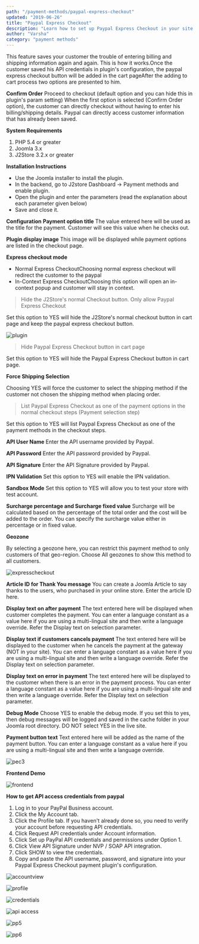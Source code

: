 ```yaml
---
path: "/payment-methods/paypal-express-checkout"
updated: "2019-06-26"
title: "Paypal Express Checkout"
description: "Learn how to set up Paypal Express Checkout in your site."
author: "Varsha"
category: "payment methods"
---
```


This feature saves your customer the trouble of entering billing and shipping information again and again. This is how it works.Once the customer saved his API credentials in plugin's configuration, the paypal express checkout button will be added in the cart pageAfter the adding to cart process two options are presented to him.

**Confirm Order**
Proceed to checkout (default option and you can hide this in plugin's param setting)
When the first option is selected (Confirm Order option), the customer can directly checkout without having to enter his billing/shipping details. Paypal can directly access customer information that has already been saved.

**System Requirements**
1. PHP 5.4 or greater
2. Joomla 3.x
3. J2Store 3.2.x or greater

**Installation Instructions**

* Use the Joomla installer to install the plugin.
* In the backend, go to J2store Dashboard -> Payment methods and enable plugin.
* Open the plugin and enter the parameters (read the explanation about each parameter given below)
* Save and close it.


**Configuration**
**Payment option title**
The value entered here will be used as the title for the payment. Customer will see this value when he checks out.

**Plugin display image**
This image will be displayed while payment options are listed in the checkout page.

**Express checkout mode**
* Normal Express CheckoutChoosing normal express checkout will redirect the customer to the paypal
* In-Context Express CheckoutChoosing this option will open an in-context popup and customer will stay in context.

> Hide the J2Store's normal Checkout button. Only allow Paypal Express Checkout

Set this option to YES will hide the J2Store's normal checkout button in cart page and keep the paypal express checkout button.

![plugin](https://raw.githubusercontent.com/j2store/doc-images/master/payment-methods/paypal-express-checkout/pec_01.png)

> Hide Paypal Express Checkout button in cart page

Set this option to YES will hide the Paypal Express Checkout button in cart page.

**Force Shipping Selection**

Choosing YES will force the customer to select the shipping method if the customer not chosen the shipping method when placing order.

> List Paypal Express Checkout as one of the payment options in the normal checkout steps (Payment selection step)

Set this option to YES will list Paypal Express Checkout as one of the payment methods in the checkout steps.

**API User Name**
Enter the API username provided by Paypal.

**API Password**
Enter the API password provided by Paypal.

**API Signature**
Enter the API Signature provided by Paypal.

**IPN Validation**
Set this option to YES will enable the IPN validation.

**Sandbox Mode**
Set this option to YES will allow you to test your store with test account.

**Surcharge percentage and Surcharge fixed value**
Surcharge will be calculated based on the percentage of the total order and the cost will be added to the order. You can specify the surcharge value either in percentage or in fixed value.

**Geozone**

By selecting a geozone here, you can restrict this payment method to only customers of that geo-region. Choose All geozones to show this method to all customers.

![expresscheckout](https://raw.githubusercontent.com/j2store/doc-images/master/payment-methods/paypal-express-checkout/pec_02.png)

**Article ID for Thank You message**
You can create a Joomla Article to say thanks to the users, who purchased in your online store. Enter the article ID here.

**Display text on after payment**
The text entered here will be displayed when customer completes the payment.
You can enter a language constant as a value here if you are using a multi-lingual site and then write a language override. Refer the Display text on selection parameter.

**Display text if customers cancels payment**
The text entered here will be displayed to the customer when he cancels the payment at the gateway (NOT in your site).
You can enter a language constant as a value here if you are using a multi-lingual site and then write a language override. Refer the Display text on selection parameter.

**Display text on error in payment**
The text entered here will be displayed to the customer when there is an error in the payment process.
You can enter a language constant as a value here if you are using a multi-lingual site and then write a language override. Refer the Display text on selection parameter.

**Debug Mode**
Choose YES to enable the debug mode. If you set this to yes, then debug messages will be logged and saved in the cache folder in your Joomla root directory. DO NOT select YES in the live site.

**Payment button text**
Text entered here will be added as the name of the payment button.
You can enter a language constant as a value here if you are using a multi-lingual site and then write a language override.

![pec3](https://raw.githubusercontent.com/j2store/doc-images/master/payment-methods/paypal-express-checkout/pec_03.png)

**Frontend Demo**

![frontend](https://raw.githubusercontent.com/j2store/doc-images/master/payment-methods/paypal-express-checkout/frontend.png)


**How to get API access credentials from paypal**

1. Log in to your PayPal Business account.
2. Click the My Account tab.
3. Click the Profile tab. If you haven't already done so, you need to verify your account before requesting API credentials.
4. Click Request API credentials under Account information.
5. Click Set up PayPal API credentials and permissions under Option 1.
6. Click View API Signature under NVP / SOAP API integration.
7. Click SHOW to view the credentials.
8. Copy and paste the API username, password, and signature into your Paypal Express Checkout payment plugin's configuration.

![accountview](https://raw.githubusercontent.com/j2store/doc-images/master/payment-methods/paypal-express-checkout/pp1.png)

![profile](https://raw.githubusercontent.com/j2store/doc-images/master/payment-methods/paypal-express-checkout/pp2.png)   
  

![credentials](https://raw.githubusercontent.com/j2store/doc-images/master/payment-methods/paypal-express-checkout/pp3.png)

![api access](https://raw.githubusercontent.com/j2store/doc-images/master/payment-methods/paypal-express-checkout/pp4.png)

![pp5](https://raw.githubusercontent.com/j2store/doc-images/master/payment-methods/paypal-express-checkout/pp5.png)

![pp6](https://raw.githubusercontent.com/j2store/doc-images/master/payment-methods/paypal-express-checkout/pp6.png)

